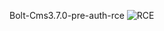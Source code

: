 Bolt-Cms3.7.0-pre-auth-rce
![RCE](https://i.ibb.co/n0wt8jr/Screen-Shot-2020-04-03-at-1-50-10-AM.png)
